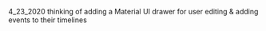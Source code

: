 4_23_2020
thinking of adding a Material UI drawer for user editing & adding events to their timelines